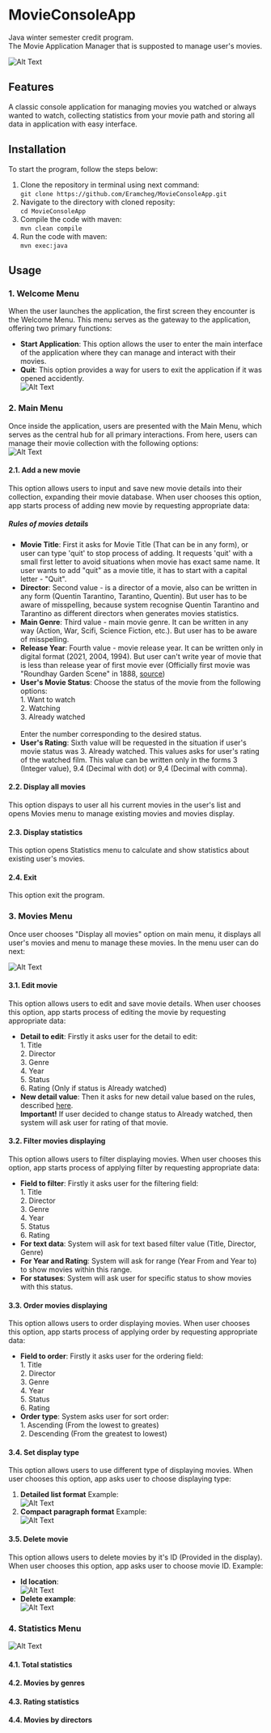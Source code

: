 # MovieConsoleApp
Java winter semester credit program.<br>
The Movie Application Manager that is supposted to manage user's movies. 

![Alt Text](Images/MovieApp_Main.gif)

## Features
A classic console application for managing movies you watched or always wanted to watch, collecting statistics from your movie path and storing all data in application with easy interface.

## Installation
To start the program, follow the steps below:

 1. Clone the repository in terminal using next command:<br>
    ```git clone https://github.com/Eramcheg/MovieConsoleApp.git```
 2. Navigate to the directory with cloned reposity:<br>
    ```cd MovieConsoleApp```
 3. Compile the code with maven:<br>
    ```mvn clean compile```
 4. Run the code with maven:<br>
    ```mvn exec:java```

## Usage

### 1. **Welcome Menu**<br>
   When the user launches the application, the first screen they encounter is the Welcome Menu. This menu serves as the gateway to the application, offering two primary functions:
   - **Start Application**: This option allows the user to enter the main interface of the application where they can manage and interact with their movies.
   - **Quit**: This option provides a way for users to exit the application if it was opened accidently.
     <br>
 ![Alt Text](Images/Welcome_menu.png)

### 2. **Main Menu**<br>
Once inside the application, users are presented with the Main Menu, which serves as the central hub for all primary interactions. From here, users can manage their movie collection with the following options:<br>
![Alt Text](Images/Main_menu.png)

#### 2.1. Add a new movie <br>
This option allows users to input and save new movie details into their collection, expanding their movie database.
When user chooses this option, app starts process of adding new movie by requesting appropriate data:<br>

<a name="movies_rules"></a>
##### **Rules of movies details**<br>
- **Movie Title**: First it asks for Movie Title (That can be in any form), or user can type 'quit' to stop process of adding. It requests 'quit' with a small first letter to avoid situations when movie 
has exact same name. It user wants to add "quit" as a movie title, it has to start with a capital letter - "Quit".<br>
- **Director**: Second value - is a director of a movie, also can be written in any form (Quentin Tarantino, Tarantino, Quentin). But user has to be aware of misspelling, because system recognise 
Quentin Tarantino and Tarantino as different directors when generates movies statistics.<br>
- **Main Genre**: Third value - main movie genre. It can be written in any way (Action, War, Scifi, Science Fiction, etc.). But user has to be aware of misspelling.<br>
- **Release Year**: Fourth value - movie release year. It can be written only in digital format (2021, 2004, 1994). But user can't write year of movie that is less than release year of first movie ever 
(Officially first movie was "Roundhay Garden Scene" in 1888, [source](https://en.wikipedia.org/wiki/Roundhay_Garden_Scene#:~:text=Roundhay%20Garden%20Scene%20is%20a,Kingdom%20on%2016%20November%201888.)) <br>
- **User's Movie Status**: Choose the status of the movie from the following options:<br>
       1. Want to watch<br>
       2. Watching<br>
       3. Already watched<br>  
  Enter the number corresponding to the desired status.<br>
- **User's Rating**: Sixth value will be requested in the situation if user's movie status was 3. Already watched. This values asks for user's rating of the watched film. This value can be written only 
in the forms 3 (Integer value), 9.4 (Decimal with dot) or 9,4 (Decimal with comma). <br>
          
#### 2.2. Display all movies
This option dispays to user all his current movies in the user's list and opens Movies menu to manage existing movies and movies display. <br>
 
#### 2.3. Display statistics
This option opens Statistics menu to calculate and show statistics about existing user's movies. <br>

#### 2.4. Exit
This option exit the program. <br>

### 3. **Movies Menu**<br>
Once user chooses "Display all movies" option on main menu, it displays all user's movies and menu to manage these movies. In the menu user can do next: 

![Alt Text](Images/Movies_menu.png)

#### 3.1. Edit movie
This option allows users to edit and save movie details.
When user chooses this option, app starts process of editing the movie by requesting appropriate data:<br>
- **Detail to edit**: Firstly it asks user for the detail to edit:<br>
        1. Title <br>
        2. Director <br>
        3. Genre <br>
        4. Year <br>
        5. Status <br>
        6. Rating (Only if status is Already watched)<br>
- **New detail value**: Then it asks for new detail value based on the rules, described [here](#movies_rules). <br>
**Important!** If user decided to change status to Already watched, then system will ask user for rating of that movie.
 
#### 3.2. Filter movies displaying
This option allows users to filter displaying movies.
When user chooses this option, app starts process of applying filter by requesting appropriate data:<br>
- **Field to filter**: Firstly it asks user for the filtering field:<br>
        1. Title <br>
        2. Director <br>
        3. Genre <br>
        4. Year <br>
        5. Status <br>
        6. Rating <br>
- **For text data**: System will ask for text based filter value (Title, Director, Genre)
- **For Year and Rating**: System will ask for range (Year From and Year to) to show movies within this range.
- **For statuses**: System will ask user for specific status to show movies with this status. <br>

#### 3.3. Order movies displaying
This option allows users to order displaying movies.
When user chooses this option, app starts process of applying order by requesting appropriate data:<br>
- **Field to order**: Firstly it asks user for the ordering field:<br>
         1. Title <br>
         2. Director <br>
         3. Genre <br>
         4. Year <br>
         5. Status <br>
         6. Rating <br>
- **Order type**: System asks user for sort order: <br>
         1. Ascending (From the lowest to greates) <br>
         2. Descending (From the greatest to lowest)<br>
  
#### 3.4. Set display type
This option allows users to use different type of displaying movies.
When user chooses this option, app asks user to choose displaying type:<br>
  1. **Detailed list format** Example: <br>
     ![Alt Text](Images/detailed_style.png)<br>
  2. **Compact paragraph format** Example: <br>
     ![Alt Text](Images/compact_style.png) <br>
     
#### 3.5. Delete movie
This option allows users to delete movies by it's ID (Provided in the display).
When user chooses this option, app asks user to choose movie ID. Example: <br>
- **Id location**:<br>
![Alt Text](Images/id_location.png)<br>
- **Delete example**:<br>
![Alt Text](Images/example_delete.png)<br>

### 4. **Statistics Menu**<br>

![Alt Text](Images/Statistics_menu.png)
#### 4.1. Total statistics
#### 4.2. Movies by genres
#### 4.3. Rating statistics
#### 4.4. Movies by directors
   
